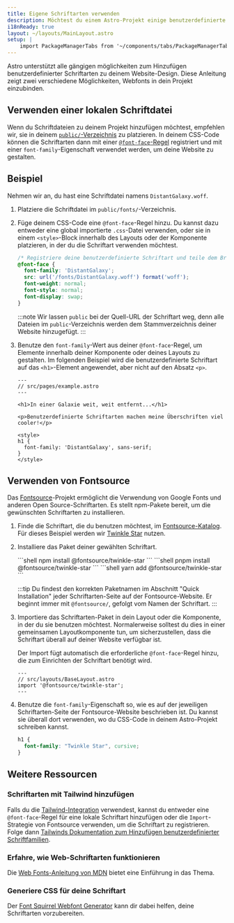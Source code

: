 ```yaml
---
title: Eigene Schriftarten verwenden
description: Möchtest du einem Astro-Projekt einige benutzerdefinierte Schriftarten hinzufügen? Verwende dafür Google Fonts mit Fontsource oder füge eine Schriftart deiner Wahl hinzu.
i18nReady: true
layout: ~/layouts/MainLayout.astro
setup: |
    import PackageManagerTabs from '~/components/tabs/PackageManagerTabs.astro';
---
```


Astro unterstützt alle gängigen möglichkeiten zum Hinzufügen benutzerdefinierter Schriftarten zu deinem Website-Design. Diese Anleitung zeigt zwei verschiedene Möglichkeiten, Webfonts in dein Projekt einzubinden.

## Verwenden einer lokalen Schriftdatei

Wenn du Schriftdateien zu deinem Projekt hinzufügen möchtest, empfehlen wir, sie in deinem [`public/`-Verzeichnis](/de/core-concepts/project-structure/#public) zu platzieren. In deinem CSS-Code können die Schriftarten dann mit einer [`@font-face`-Regel](https://developer.mozilla.org/en-US/docs/Web/CSS/@font-face) registriert und mit einer `font-family`-Eigenschaft verwendet werden, um deine Website zu gestalten.

## Beispiel

Nehmen wir an, du hast eine Schriftdatei namens `DistantGalaxy.woff`.

1. Platziere die Schriftdatei im `public/fonts/`-Verzeichnis.

2. Füge deinem CSS-Code eine `@font-face`-Regel hinzu. Du kannst dazu entweder eine global importierte `.css`-Datei verwenden, oder sie in einem `<style>`-Block innerhalb des Layouts oder der Komponente platzieren, in der du die Schriftart verwenden möchtest.

    ```css
    /* Registriere deine benutzerdefinierte Schriftart und teile dem Browser mit, wo sie zu finden ist. */
    @font-face {
      font-family: 'DistantGalaxy';
      src: url('/fonts/DistantGalaxy.woff') format('woff');
      font-weight: normal;
      font-style: normal;
      font-display: swap;
    }
    ```

    :::note
    Wir lassen `public` bei der Quell-URL der Schriftart weg, denn alle Dateien im `public`-Verzeichnis werden dem Stammverzeichnis deiner Website hinzugefügt.
    :::

3. Benutze den `font-family`-Wert aus deiner `@font-face`-Regel, um Elemente innerhalb deiner Komponente oder deines Layouts zu gestalten. Im folgenden Beispiel wird die benutzerdefinierte Schriftart auf das `<h1>`-Element angewendet, aber nicht auf den Absatz `<p>`.

    ```astro {10-12}
    ---
    // src/pages/example.astro
    ---

    <h1>In einer Galaxie weit, weit entfernt...</h1>

    <p>Benutzerdefinierte Schriftarten machen meine Überschriften viel cooler!</p>

    <style>
    h1 {
      font-family: 'DistantGalaxy', sans-serif;
    }
    </style>
    ```

## Verwenden von Fontsource

Das [Fontsource](https://fontsource.org/)-Projekt ermöglicht die Verwendung von Google Fonts und anderen Open Source-Schriftarten. Es stellt npm-Pakete bereit, um die gewünschten Schriftarten zu installieren.

1. Finde die Schriftart, die du benutzen möchtest, im [Fontsource-Katalog](https://fontsource.org/fonts). Für dieses Beispiel werden wir [Twinkle Star](https://fontsource.org/fonts/twinkle-star) nutzen.

2. Installiere das Paket deiner gewählten Schriftart. 

    <PackageManagerTabs>
      <Fragment slot="npm">
      ```shell
      npm install @fontsource/twinkle-star
      ```
      </Fragment>
      <Fragment slot="pnpm">
      ```shell
      pnpm install @fontsource/twinkle-star
      ```
      </Fragment>
      <Fragment slot="yarn">
      ```shell
      yarn add @fontsource/twinkle-star
      ```
      </Fragment>
    </PackageManagerTabs>

    :::tip
    Du findest den korrekten Paketnamen im Abschnitt "Quick Installation" jeder Schriftarten-Seite auf der Fontsource-Website. Er beginnt immer mit `@fontsource/`, gefolgt vom Namen der Schriftart.
    :::

3. Importiere das Schriftarten-Paket in dein Layout oder die Komponente, in der du sie benutzen möchtest. Normalerweise solltest du dies in einer gemeinsamen Layoutkomponente tun, um sicherzustellen, dass die Schriftart überall auf deiner Website verfügbar ist.

    Der Import fügt automatisch die erforderliche `@font-face`-Regel hinzu, die zum Einrichten der Schriftart benötigt wird.

    ```astro
    ---
    // src/layouts/BaseLayout.astro
    import '@fontsource/twinkle-star';
    ---
    ```

4. Benutze die `font-family`-Eigenschaft so, wie es auf der jeweiligen Schriftarten-Seite der Fontsource-Website beschrieben ist. Du kannst sie überall dort verwenden, wo du CSS-Code in deinem Astro-Projekt schreiben kannst.

    ```css
    h1 {
      font-family: "Twinkle Star", cursive;
    }
    ```

## Weitere Ressourcen

### Schriftarten mit Tailwind hinzufügen

Falls du die [Tailwind-Integration](/de/guides/integrations-guide/tailwind/) verwendest, kannst du entweder eine `@font-face`-Regel für eine lokale Schriftart hinzufügen oder die `Import`-Strategie von Fontsource verwenden, um die Schriftart zu registrieren. Folge dann [Tailwinds Dokumentation zum Hinzufügen benutzerdefinierter Schriftfamilien](https://tailwindcss.com/docs/font-family#using-custom-values).

### Erfahre, wie Web-Schriftarten funktionieren

Die [Web Fonts-Anleitung von MDN](https://developer.mozilla.org/en-US/docs/Learn/CSS/Styling_text/Web_fonts) bietet eine Einführung in das Thema.

### Generiere CSS für deine Schriftart

Der [Font Squirrel Webfont Generator](https://www.fontsquirrel.com/tools/webfont-generator) kann dir dabei helfen, deine Schriftarten vorzubereiten.
